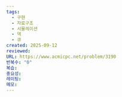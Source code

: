 ```yaml
---
tags:
  - 구현
  - 자료구조
  - 시뮬레이션
  - 덱
  - 큐
created: 2025-09-12
reviewed:
URL: https://www.acmicpc.net/problem/3190
반복수: "0"
복습:
중요성:
레이팅:
메모:
---
```

